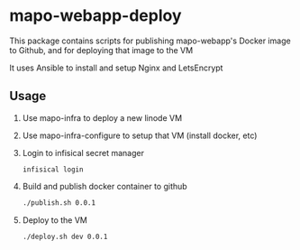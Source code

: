 # mapo-webapp-deploy

This package contains scripts for publishing mapo-webapp's Docker image to Github, and for deploying that image to the VM

It uses Ansible to install and setup Nginx and LetsEncrypt

## Usage
1. Use mapo-infra to deploy a new linode VM

2. Use mapo-infra-configure to setup that VM (install docker, etc)

3. Login to infisical secret manager
    ```
    infisical login
    ```
4. Build and publish docker container to github
    ```sh
    ./publish.sh 0.0.1
    ```

5. Deploy to the VM
    ```sh
    ./deploy.sh dev 0.0.1
    ```